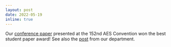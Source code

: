 ```yaml
---
layout: post
date: 2022-05-19
inline: true
---
```


Our <a href="https://www.aes.org/e-lib/browse.cfm?elib=21692">conference paper</a> presented at the 152nd AES Convention won the best student paper award! See also the <a href="https://mae.princeton.edu/about-mae/news/yue-qiao-receives-best-student-paper-award-aes-convention">post</a> from our department.
